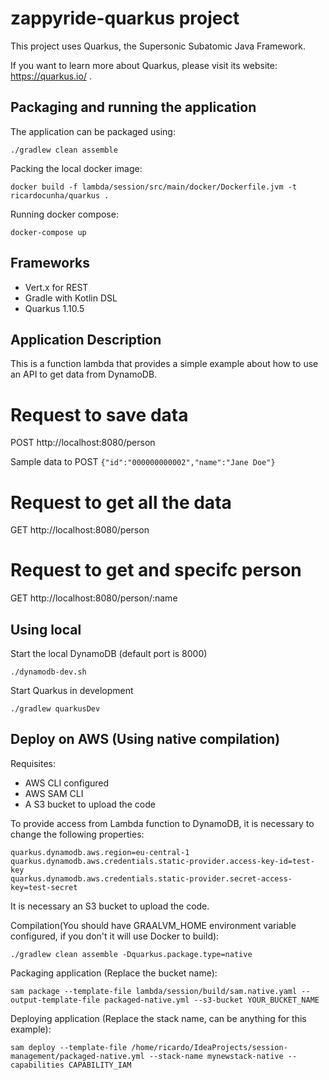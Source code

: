 # zappyride-quarkus project

This project uses Quarkus, the Supersonic Subatomic Java Framework.

If you want to learn more about Quarkus, please visit its website: https://quarkus.io/ .

## Packaging and running the application

The application can be packaged using:
```shell script
./gradlew clean assemble

```
Packing the local docker image:
```shell script
docker build -f lambda/session/src/main/docker/Dockerfile.jvm -t ricardocunha/quarkus .
```

Running docker compose:
```shell script
docker-compose up
```

## Frameworks

* Vert.x for REST
* Gradle with Kotlin DSL 
* Quarkus 1.10.5

## Application Description

This is a function lambda that provides a simple example about how to use an API to get data from DynamoDB.

# Request to save data

POST http://localhost:8080/person

Sample data to POST
`
{"id":"000000000002","name":"Jane Doe"}
`

# Request to get all the data
GET http://localhost:8080/person

# Request to get and specifc person
GET http://localhost:8080/person/:name



## Using local

Start the local DynamoDB (default port is 8000)
```shell script
./dynamodb-dev.sh
```

Start Quarkus in development
```shell script
./gradlew quarkusDev
```

## Deploy on AWS (Using native compilation)

Requisites:

* AWS CLI configured
* AWS SAM CLI
* A S3 bucket to upload the code


To provide access from Lambda function to DynamoDB, it is necessary to change the following properties:
```
quarkus.dynamodb.aws.region=eu-central-1
quarkus.dynamodb.aws.credentials.static-provider.access-key-id=test-key
quarkus.dynamodb.aws.credentials.static-provider.secret-access-key=test-secret
```

It is necessary an S3 bucket to upload the code.

Compilation(You should have GRAALVM_HOME environment variable configured, if you don't it will use Docker to build):
```shell script
./gradlew clean assemble -Dquarkus.package.type=native
```

Packaging application (Replace the bucket name):
```shell script
sam package --template-file lambda/session/build/sam.native.yaml --output-template-file packaged-native.yml --s3-bucket YOUR_BUCKET_NAME
```

Deploying application (Replace the stack name, can be anything for this example):
```shell script
sam deploy --template-file /home/ricardo/IdeaProjects/session-management/packaged-native.yml --stack-name mynewstack-native --capabilities CAPABILITY_IAM
```
